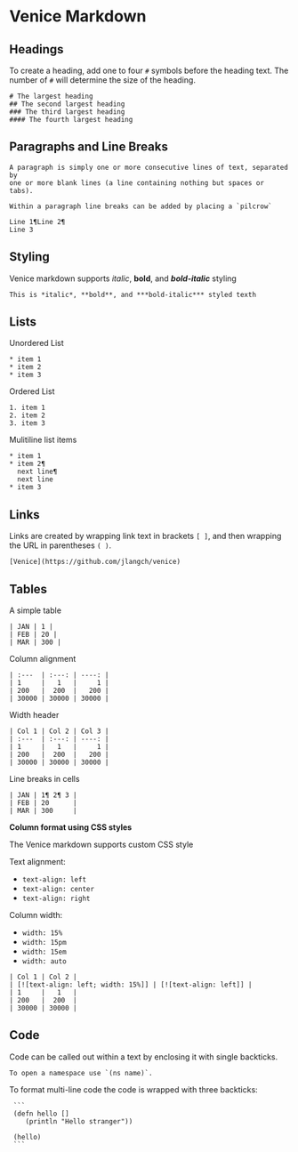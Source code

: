 # Venice Markdown



## Headings

To create a heading, add one to four `#` symbols before the heading text. The number of `#` will determine the size of the heading.

```
# The largest heading
## The second largest heading
### The third largest heading
#### The fourth largest heading
```



## Paragraphs and Line Breaks

```
A paragraph is simply one or more consecutive lines of text, separated by 
one or more blank lines (a line containing nothing but spaces or tabs).

Within a paragraph line breaks can be added by placing a `pilcrow`

Line 1¶Line 2¶
Line 3
```



## Styling

Venice markdown supports *italic*, **bold**, and ***bold-italic*** styling

```
This is *italic*, **bold**, and ***bold-italic*** styled texth
```



## Lists

Unordered List

```
* item 1
* item 2
* item 3
```

Ordered List

```
1. item 1
2. item 2
3. item 3
```

Mulitiline list items

```
* item 1
* item 2¶
  next line¶
  next line 
* item 3
```



## Links

Links are created by wrapping link text in brackets `[ ]`, and then wrapping the URL in parentheses `( )`. 

```
[Venice](https://github.com/jlangch/venice)
```



## Tables


A simple table

```
| JAN | 1 |
| FEB | 20 |
| MAR | 300 |
```

Column alignment

```
| :---  | :---: | ----: |
| 1     |   1   |     1 |  
| 200   |  200  |   200 |
| 30000 | 30000 | 30000 |
```

Width header

```
| Col 1 | Col 2 | Col 3 |
| :---  | :---: | ----: |
| 1     |   1   |     1 |  
| 200   |  200  |   200 |
| 30000 | 30000 | 30000 |
```

Line breaks in cells

```
| JAN | 1¶ 2¶ 3 |
| FEB | 20      |
| MAR | 300     |
```


**Column format using CSS styles**

The Venice markdown supports custom CSS style

Text alignment: 

* `text-align: left`
* `text-align: center`
* `text-align: right`

Column width:

* `width: 15%`
* `width: 15pm`
* `width: 15em`
* `width: auto`

```
| Col 1 | Col 2 | 
| [![text-align: left; width: 15%]] | [![text-align: left]] |
| 1     |   1   | 
| 200   |  200  |
| 30000 | 30000 |
```



## Code

Code can be called out within a text by enclosing it with single backticks.

```
To open a namespace use `(ns name)`.
```


To format multi-line code the code is wrapped with three backticks:

```
 ```
 (defn hello [] 
    (println "Hello stranger"))
   
 (hello)
 ```
```
 